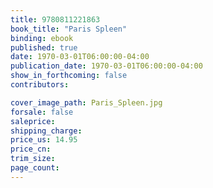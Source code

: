 ```yaml
---
title: 9780811221863
book_title: "Paris Spleen"
binding: ebook
published: true
date: 1970-03-01T06:00:00-04:00
publication_date: 1970-03-01T06:00:00-04:00
show_in_forthcoming: false
contributors:

cover_image_path: Paris_Spleen.jpg
forsale: false
saleprice:
shipping_charge:
price_us: 14.95
price_cn:
trim_size:
page_count:
---
```


